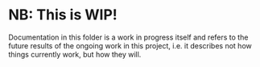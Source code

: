# NB: This is WIP!

Documentation in this folder is a work in progress itself and refers to the future results of the ongoing work in this project, i.e. it describes not how things currently work, but how they will.